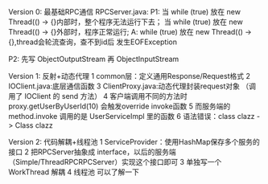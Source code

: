 Version 0: 
    最基础RPC通信
RPCServer.java:
P1: 当 while (true) 放在 new Thread(() -> {}内部时，整个程序无法运行下去；
    当 while (true) 放在 new Thread(() -> {}外部时，程序正常运行;
A: while (true) 放在 new Thread(() -> {},thread会轮流查询，查不到id后 发生EOFException
    
P2: 先写 ObjectOutputStream 再 ObjectInputStream 

Version 1:
    反射+动态代理
1 common层：定义通用Response/Request格式
2 IOClient.java:底层通信函数
3 ClientProxy.java:动态代理封装request对象 （调用了 IOClient 的 send 方法）
4 客户端调用不同的方法时 proxy.getUserByUserId(10) 会触发override invoke函数
5 而服务端的 method.invoke 调用的是 UserServiceImpl 里的函数
6 语法错误：class<T> clazz -> Class<T> clazz

Version 2:
    代码解耦+线程池
1 ServiceProvider：使用HashMap保存多个服务的接口
2 把RPCServer抽象成 interface，以后的服务端（Simple/ThreadRPCRPCServer）实现这个接口即可
3 单独写一个 WorkThread 解耦
4 线程池 可以了解一下

